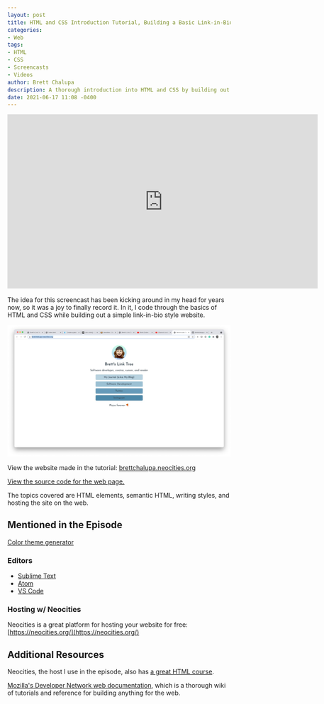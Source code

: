```yaml
---
layout: post
title: HTML and CSS Introduction Tutorial, Building a Basic Link-in-Bio Website
categories:
- Web
tags:
- HTML
- CSS
- Screencasts
- Videos
author: Brett Chalupa
description: A thorough introduction into HTML and CSS by building out a link-in-bio website.
date: 2021-06-17 11:08 -0400
---
```


<iframe width="700" height="393" src="https://www.youtube.com/embed/q6P-CJ4cPMQ" title="YouTube video player" frameborder="0" allow="accelerometer; autoplay; clipboard-write; encrypted-media; gyroscope; picture-in-picture" allowfullscreen></iframe>

The idea for this screencast has been kicking around in my head for years now, so it was a joy to finally record it. In it, I code through the basics of HTML and CSS while building out a simple link-in-bio style website.

[![Screenshot of the webpage of the final result of the tutorial](./img/linktree-screenshot.jpg)](https://brettchalupa.neocities.org)

View the website made in the tutorial: [brettchalupa.neocities.org](https://brettchalupa.neocities.org/)

[View the source code for the web page.](https://github.com/brettchalupa/screencasts/blob/master/linktree/index.html)

The topics covered are HTML elements, semantic HTML, writing styles, and hosting the site on the web.

## Mentioned in the Episode

[Color theme generator](https://coolors.co/)

### Editors

- [Sublime Text](https://www.sublimetext.com/)
- [Atom](https://atom.io/)
- [VS Code](https://code.visualstudio.com/)

### Hosting w/ Neocities

Neocities is a great platform for hosting your website for free:
[https://neocities.org/](https://neocities.org/)

## Additional Resources

Neocities, the host I use in the episode, also has [a great HTML
course](https://neocities.org/tutorials).

[Mozilla's Developer Network web
documentation](https://developer.mozilla.org/en-US/), which is a thorough wiki
of tutorials and reference for building anything for the web.
